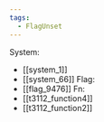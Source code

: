 ```yaml
---
tags:
  - FlagUnset
---
```

System:
- [[system_1]]
- [[system_66]]
Flag:
- [[flag_9476]]
Fn:
- [[t3112_function4]]
- [[t3112_function2]]
